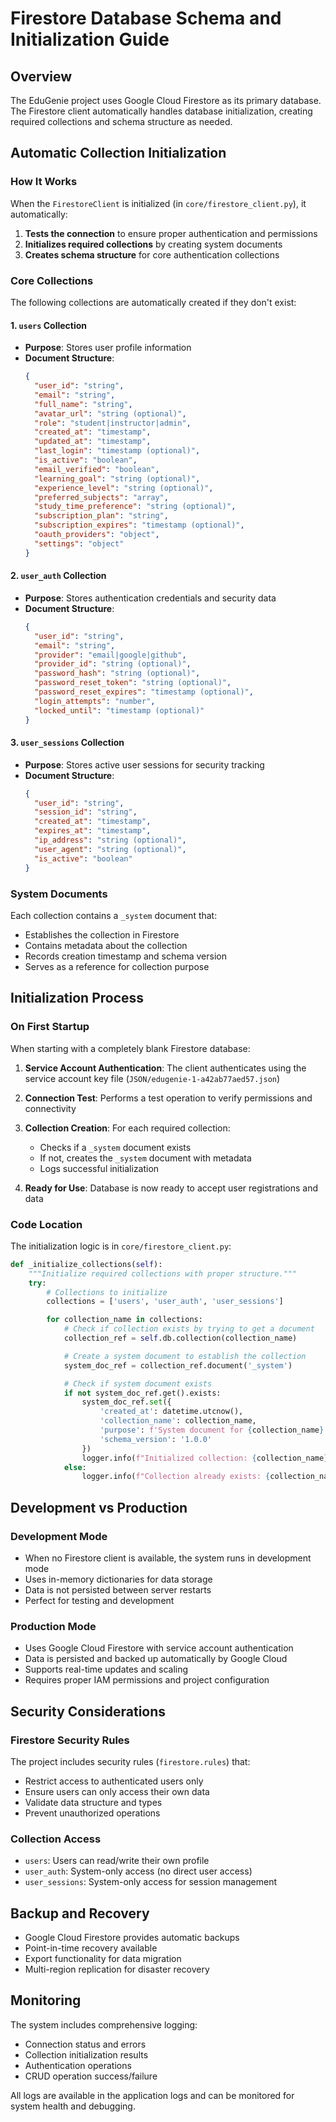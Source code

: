 # Firestore Database Schema and Initialization Guide

## Overview

The EduGenie project uses Google Cloud Firestore as its primary database. The Firestore client automatically handles database initialization, creating required collections and schema structure as needed.

## Automatic Collection Initialization

### How It Works

When the `FirestoreClient` is initialized (in `core/firestore_client.py`), it automatically:

1. **Tests the connection** to ensure proper authentication and permissions
2. **Initializes required collections** by creating system documents
3. **Creates schema structure** for core authentication collections

### Core Collections

The following collections are automatically created if they don't exist:

#### 1. `users` Collection

- **Purpose**: Stores user profile information
- **Document Structure**:
  ```json
  {
    "user_id": "string",
    "email": "string",
    "full_name": "string",
    "avatar_url": "string (optional)",
    "role": "student|instructor|admin",
    "created_at": "timestamp",
    "updated_at": "timestamp",
    "last_login": "timestamp (optional)",
    "is_active": "boolean",
    "email_verified": "boolean",
    "learning_goal": "string (optional)",
    "experience_level": "string (optional)",
    "preferred_subjects": "array",
    "study_time_preference": "string (optional)",
    "subscription_plan": "string",
    "subscription_expires": "timestamp (optional)",
    "oauth_providers": "object",
    "settings": "object"
  }
  ```

#### 2. `user_auth` Collection

- **Purpose**: Stores authentication credentials and security data
- **Document Structure**:
  ```json
  {
    "user_id": "string",
    "email": "string",
    "provider": "email|google|github",
    "provider_id": "string (optional)",
    "password_hash": "string (optional)",
    "password_reset_token": "string (optional)",
    "password_reset_expires": "timestamp (optional)",
    "login_attempts": "number",
    "locked_until": "timestamp (optional)"
  }
  ```

#### 3. `user_sessions` Collection

- **Purpose**: Stores active user sessions for security tracking
- **Document Structure**:
  ```json
  {
    "user_id": "string",
    "session_id": "string",
    "created_at": "timestamp",
    "expires_at": "timestamp",
    "ip_address": "string (optional)",
    "user_agent": "string (optional)",
    "is_active": "boolean"
  }
  ```

### System Documents

Each collection contains a `_system` document that:

- Establishes the collection in Firestore
- Contains metadata about the collection
- Records creation timestamp and schema version
- Serves as a reference for collection purpose

## Initialization Process

### On First Startup

When starting with a completely blank Firestore database:

1. **Service Account Authentication**: The client authenticates using the service account key file (`JSON/edugenie-1-a42ab77aed57.json`)

2. **Connection Test**: Performs a test operation to verify permissions and connectivity

3. **Collection Creation**: For each required collection:

   - Checks if a `_system` document exists
   - If not, creates the `_system` document with metadata
   - Logs successful initialization

4. **Ready for Use**: Database is now ready to accept user registrations and data

### Code Location

The initialization logic is in `core/firestore_client.py`:

```python
def _initialize_collections(self):
    """Initialize required collections with proper structure."""
    try:
        # Collections to initialize
        collections = ['users', 'user_auth', 'user_sessions']

        for collection_name in collections:
            # Check if collection exists by trying to get a document
            collection_ref = self.db.collection(collection_name)

            # Create a system document to establish the collection
            system_doc_ref = collection_ref.document('_system')

            # Check if system document exists
            if not system_doc_ref.get().exists:
                system_doc_ref.set({
                    'created_at': datetime.utcnow(),
                    'collection_name': collection_name,
                    'purpose': f'System document for {collection_name} collection',
                    'schema_version': '1.0.0'
                })
                logger.info(f"Initialized collection: {collection_name}")
            else:
                logger.info(f"Collection already exists: {collection_name}")
```

## Development vs Production

### Development Mode

- When no Firestore client is available, the system runs in development mode
- Uses in-memory dictionaries for data storage
- Data is not persisted between server restarts
- Perfect for testing and development

### Production Mode

- Uses Google Cloud Firestore with service account authentication
- Data is persisted and backed up automatically by Google Cloud
- Supports real-time updates and scaling
- Requires proper IAM permissions and project configuration

## Security Considerations

### Firestore Security Rules

The project includes security rules (`firestore.rules`) that:

- Restrict access to authenticated users only
- Ensure users can only access their own data
- Validate data structure and types
- Prevent unauthorized operations

### Collection Access

- `users`: Users can read/write their own profile
- `user_auth`: System-only access (no direct user access)
- `user_sessions`: System-only access for session management

## Backup and Recovery

- Google Cloud Firestore provides automatic backups
- Point-in-time recovery available
- Export functionality for data migration
- Multi-region replication for disaster recovery

## Monitoring

The system includes comprehensive logging:

- Connection status and errors
- Collection initialization results
- Authentication operations
- CRUD operation success/failure

All logs are available in the application logs and can be monitored for system health and debugging.
